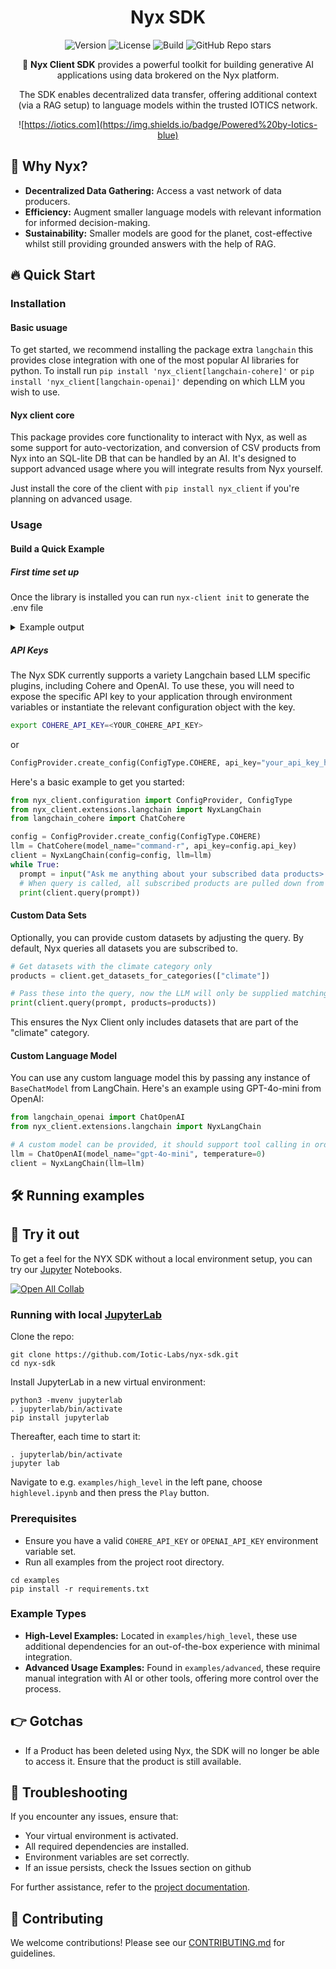 <div align="center">

# Nyx SDK

![Version](https://img.shields.io/badge/version-0.0.11-blue)
![License](https://img.shields.io/badge/License-Apache%202.0-yellow.svg)
![Build](https://github.com/Iotic-Labs/nyx-sdk/actions/workflows/pr_check.yaml/badge.svg?branch=main)
![GitHub Repo stars](https://img.shields.io/github/stars/Iotic-Labs/nyx-sdk)


🌟 **Nyx Client SDK** provides a powerful toolkit for building generative AI applications using data brokered on the Nyx platform.

The SDK enables decentralized data transfer, offering additional context (via a RAG setup) to language models within the trusted IOTICS network.

![https://iotics.com](https://img.shields.io/badge/Powered%20by-Iotics-blue)
</div>

## 🤔 Why Nyx?

- **Decentralized Data Gathering:** Access a vast network of data producers.
- **Efficiency:** Augment smaller language models with relevant information for informed decision-making.
- **Sustainability:** Smaller models are good for the planet, cost-effective whilst still providing grounded answers with the help of RAG.

## 🔥 Quick Start

### Installation
#### Basic usuage
To get started, we recommend installing the package extra `langchain` this provides close integration with one of the
most popular AI libraries for python. To install run `pip install 'nyx_client[langchain-cohere]'` or `pip install 'nyx_client[langchain-openai]'`
depending on which LLM you wish to use.

#### Nyx client core
This package provides core functionality to interact with Nyx, as well as some support for auto-vectorization, and
conversion of CSV products from Nyx into an SQL-lite DB that can be handled by an AI. It's designed to support advanced usage
where you will integrate results from Nyx yourself.

Just install the core of the client with
`pip install nyx_client`
if you're planning on advanced usage.

### Usage

#### Build a Quick Example

##### First time set up
Once the library is installed you can run `nyx-client init` to generate the .env file

<details>
<summary>Example output</summary>

```shell
#### Generated by utils.generate_config.py - do not edit manually
DID_USER_DID=did:iotics:iotDJ1ftN8LM6WUKZp1Zo8Ha1dkm8yyQvFAx
DID_AGENT_DID=did:iotics:iotZ7kSUpmAcAjdVzKKF4JUmC42tBPG7JRoQ
DID_AGENT_KEY_NAME="#agent-competent_hello"
DID_AGENT_NAME="#agent-competent_hello"
DID_AGENT_SECRET=54d1338492578c1d2c0cffb077f9242bd3824cbe0ce9f55e7b70ee38bcebdc9d
HOST_VERIFY_SSL=true # Set to false for development
####

NYX_URL=<ENTER URL>
NYX_USERNAME=<ENTER USERNAME>
NYX_EMAIL=<ENTER EMAIL>
NYX_PASSWORD=<ENTER PASSWORD>
```
</details>

##### API Keys

The Nyx SDK currently supports a variety Langchain based LLM specific plugins, including Cohere and OpenAI.
To use these, you will need to expose the specific API key to your application through environment variables or instantiate the relevant configuration object
with the key.

```bash
export COHERE_API_KEY=<YOUR_COHERE_API_KEY>
```
or
```python
ConfigProvider.create_config(ConfigType.COHERE, api_key="your_api_key_here")
```

Here's a basic example to get you started:

```python
from nyx_client.configuration import ConfigProvider, ConfigType
from nyx_client.extensions.langchain import NyxLangChain
from langchain_cohere import ChatCohere

config = ConfigProvider.create_config(ConfigType.COHERE)
llm = ChatCohere(model_name="command-r", api_key=config.api_key)
client = NyxLangChain(config=config, llm=llm)
while True:
  prompt = input("Ask me anything about your subscribed data products> ")
  # When query is called, all subscribed products are pulled down from Nyx and supplied to the LLM.
  print(client.query(prompt))
```

#### Custom Data Sets

Optionally, you can provide custom datasets by adjusting the query. By default, Nyx queries all datasets you are subscribed to.

```python
# Get datasets with the climate category only
products = client.get_datasets_for_categories(["climate"])

# Pass these into the query, now the LLM will only be supplied matching products
print(client.query(prompt, products=products))
```

This ensures the Nyx Client only includes datasets that are part of the "climate" category.

#### Custom Language Model

You can use any custom language model this by passing any instance of `BaseChatModel` from LangChain.
Here's an example using GPT-4o-mini from OpenAI:

```python
from langchain_openai import ChatOpenAI
from nyx_client.extensions.langchain import NyxLangChain

# A custom model can be provided, it should support tool calling in order to handle CSV files from NYX
llm = ChatOpenAI(model_name="gpt-4o-mini", temperature=0)
client = NyxLangChain(llm=llm)
```

## 🛠️ Running examples

## 📔 Try it out

To get a feel for the NYX SDK without a local environment setup, you can try our [Jupyter](https://jupyter.org/) Notebooks.

[![Open All Collab](https://colab.research.google.com/assets/colab-badge.svg)](https://colab.research.google.com/github/Iotic-Labs/nyx-sdk)

### Running with local [JupyterLab](https://jupyterlab.readthedocs.io/en/latest/)

Clone the repo:
```shell
git clone https://github.com/Iotic-Labs/nyx-sdk.git
cd nyx-sdk
```

Install JupyterLab in a new virtual environment:
```shell
python3 -mvenv jupyterlab
. jupyterlab/bin/activate
pip install jupyterlab
```

Thereafter, each time to start it:
```shell
. jupyterlab/bin/activate
jupyter lab
```

Navigate to e.g. `examples/high_level` in the left pane, choose `highlevel.ipynb` and then press the `Play` button.


### Prerequisites

- Ensure you have a valid `COHERE_API_KEY` or `OPENAI_API_KEY` environment variable set.
- Run all examples from the project root directory.

```shell
cd examples
pip install -r requirements.txt
```

### Example Types

- **High-Level Examples:** Located in `examples/high_level`, these use additional dependencies for an out-of-the-box experience with minimal integration.
- **Advanced Usage Examples:** Found in `examples/advanced`, these require manual integration with AI or other tools, offering more control over the process.

## 👉 Gotchas

- If a Product has been deleted using Nyx, the SDK will no longer be able to access it. Ensure that the product is still available.

## 🐞 Troubleshooting

If you encounter any issues, ensure that:

- Your virtual environment is activated.
- All required dependencies are installed.
- Environment variables are set correctly.
- If an issue persists, check the Issues section on github

For further assistance, refer to the [project documentation](https://github.com/Iotic-Labs/nyx-sdk/tree/main/docs).

## 🤝 Contributing

We welcome contributions! Please see our [CONTRIBUTING.md](https://github.com/Iotic-Labs/nyx-sdk/blob/main/CONTRIBUTING.md) for guidelines.
